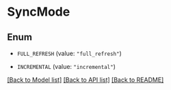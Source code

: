 # SyncMode

## Enum


* `FULL_REFRESH` (value: `"full_refresh"`)

* `INCREMENTAL` (value: `"incremental"`)


[[Back to Model list]](../README.md#documentation-for-models) [[Back to API list]](../README.md#documentation-for-api-endpoints) [[Back to README]](../README.md)


